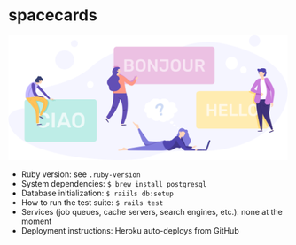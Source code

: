 # spacecards

![spacecards hero](./app/javascript/images/home.png)

- Ruby version: see `.ruby-version`
- System dependencies: `$ brew install postgresql`
- Database initialization: `$ raiils db:setup`
- How to run the test suite: `$ rails test`
- Services (job queues, cache servers, search engines, etc.): none at the moment
- Deployment instructions: Heroku auto-deploys from GitHub
